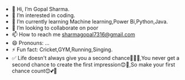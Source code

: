 - 👋 Hi, I’m Gopal Sharma.
- 👀 I’m interested in coding.
- 🌱 I’m currently learning Machine learning,Power Bi,Python,Java.
- 💞️ I’m looking to collaborate on poor
- 📫 How to reach me sharmagopal7316@gmail.com
- 😄 Pronouns: ...
- ⚡ Fun fact: Cricket,GYM,Running,Singing.
- ✅ Life doesn't always give you a second chance🤗💞💙,You never get a second chance to create the first impression😊💛,So make your first chance count😊💕💖


<!---
igopalsharma146/igopalsharma146 is a ✨ special ✨ repository because its `README.md` (this file) appears on your GitHub profile.
You can click the Preview link to take a look at your changes.
--->
